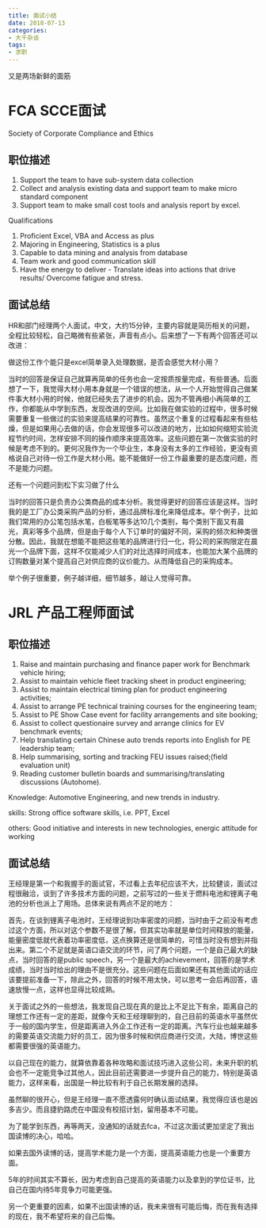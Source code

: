 ```yaml
---
title: 面试小结
date: 2018-07-13
categories:
- 大千杂谈
tags:
- 求职
---
```


又是两场新鲜的面筋

# FCA SCCE面试 

Society of Corporate Compliance and Ethics

## 职位描述

1. Support the team to have sub-system data collection 
2. Collect and analysis existing data and support team to make micro standard component
3. Support team to make small cost tools and analysis report by excel.
 
Qualifications
1. Proficient Excel, VBA and Access as plus
2. Majoring in Engineering, Statistics is a plus
3. Capable to data mining and analysis from database
4. Team work and good communication skill
5. Have the energy to deliver - Translate ideas into actions that drive results/ Overcome fatigue and stress.

## 面试总结

HR和部门经理两个人面试，中文，大约15分钟，主要内容就是简历相关的问题，全程比较轻松，自己略微有些紧张，声音有点小。后来想了一下有两个回答还可以改进：

做这份工作个能只是excel简单录入处理数据，是否会感觉大材小用？

当时的回答是保证自己就算再简单的任务也会一定按质按量完成，有些普通。后面想了一下，我觉得大材小用本身就是一个错误的想法，从一个人开始觉得自己做某件事大材小用的时候，他就已经失去了进步的机会。因为不管再细小再简单的工作，你都能从中学到东西，发现改进的空间。比如我在做实验的过程中，很多时候需要重复一些做过的实验来提高结果的可靠性。虽然这个重复的过程看起来有些枯燥，但是如果用心去做的话，你会发现很多可以改进的地方，比如如何缩短实验流程节约时间，怎样安排不同的操作顺序来提高效率。这些问题在第一次做实验的时候是考虑不到的。更何况我作为一个毕业生，本身没有太多的工作经验，更没有资格说自己对待一份工作是大材小用。能不能做好一份工作最重要的是态度问题，而不是能力问题。

还有一个问题问到松下实习做了什么

当时的回答只是负责办公类商品的成本分析。我觉得更好的回答应该是这样。当时我的是工厂办公类采购产品的分析，通过品牌标准化来降低成本。举个例子，比如我们常用的办公笔包括水笔，白板笔等多达10几个类别，每个类别下面又有晨光，真彩等多个品牌，但是由于每个人下订单时的偏好不同，采购的频次和种类很分散。因此，我就在想能不能把这些笔的品牌进行归一化，将公司的采购限定在晨光一个品牌下面，这样不仅能减少人们的对比选择时间成本，也能加大某个品牌的订购数量对某个提高自己对供应商的议价能力。从而降低自己的采购成本。

举个例子很重要，例子越详细，细节越多，越让人觉得可靠。

# JRL 产品工程师面试

## 职位描述

1. Raise and maintain purchasing and finance paper work for Benchmark vehicle hiring;
2. Assist to maintain vehicle fleet tracking sheet in product engineering;
3. Assist to maintain electrical timing plan for product engineering activities;
4. Assist to arrange PE technical training courses for the engineering team;
5. Assist to PE Show Case event for facility arrangements and site booking;
6. Assist to collect questionaire survey and arrange clinics for EV benchmark events;
7. Help translating certain Chinese auto trends reports into English for PE leadership team;
8. Help summarising, sorting and tracking FEU issues raised;(field evaluation unit)
9. Reading customer bulletin boards and summarising/translating discussions (Autohome).

Knowledge: Automotive Engineering, and new trends in industry.

skills: Strong office software skills, i.e. PPT, Excel

others: Good initiative and interests in new technologies, energic attitude for working

## 面试总结

王经理是第一个和我握手的面试官，不过看上去年纪应该不大，比较健谈，面试过程很融洽，谈到了许多技术方面的问题，之前写过的一些关于燃料电池和锂离子电池的分析也派上了用场。总体来说有两点不足的地方：

首先，在谈到锂离子电池时，王经理说到功率密度的问题，当时由于之前没有考虑过这个方面，所以对这个参数不是很了解，但其实功率就是单位时间释放的能量，能量密度低就代表着功率密度低，这点换算还是很简单的，可惜当时没有想到并指出来。第二个不足就是英语口语交流的环节，问了两个问题，一个是自己最大的缺点，当时回答的是public speech，另一个是最大的achievement，回答的是学术成绩，当时当时给出的理由不是很充分。这些问题在后面如果还有其他面试的话应该要提前准备一下，除此之外，回答的时候不用太快，可以思考一会后再回答，语速放慢一点，这样也显得比较成熟。

关于面试之外的一些想法，我发现自己现在真的是比上不足比下有余，距离自己的理想工作还有一定的差距，就像今天和王经理聊到的，自己目前的英语水平虽然优于一般的国内学生，但是距离进入外企工作还有一定的距离。汽车行业也越来越多的需要英语交流能力好的员工，因为很多时候和供应商进行交流，大陆，博世这些都需要很强的英语能力。

以自己现在的能力，就算依靠着各种攻略和面试技巧进入这些公司，未来升职的机会也不一定能竞争过其他人，因此目前还需要进一步提升自己的能力，特别是英语能力，这样来看，出国是一种比较有利于自己长期发展的选择。

虽然聊的很开心，但是王经理一直不愿透露何时确认面试结果，我觉得应该也是凶多吉少。而且捷豹路虎在中国没有校招计划，留用基本不可能。

为了能学到东西，再等两天，没通知的话就去fca，不过这次面试更加坚定了我出国读博的决心，哈哈。

如果去国外读博的话，提高学术能力是一个方面，提高英语能力也是一个重要方面。

5年的时间其实不算长，因为考虑到自己提高的英语能力以及拿到的学位证书，比自己在国内待5年竞争力可能更强。

另一个更重要的因素，如果不出国读博的话，我未来很有可能后悔，而在我有选择的现在，我不希望将来的自己后悔。